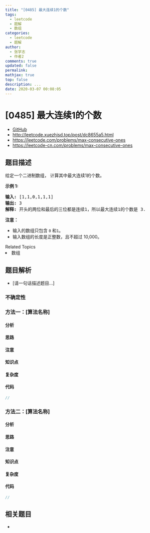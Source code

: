 ```yaml
---
title: "[0485] 最大连续1的个数"
tags:
  - leetcode
  - 题解
  - 数组
categories:
  - leetcode
  - 题解
author:
  - 张学志
  - 作者2
comments: true
updated: false
permalink:
mathjax: true
top: false
description: ...
date: 2020-03-07 00:08:05
---
```



# [0485] 最大连续1的个数
* [GitHub](https://github.com/algoboy101/LeetCodeCrowdsource/tree/master/_posts/QA/%5B0485%5D%20%E6%9C%80%E5%A4%A7%E8%BF%9E%E7%BB%AD1%E7%9A%84%E4%B8%AA%E6%95%B0.md)
* http://leetcode.xuezhisd.top/post/dc8655a5.html
* https://leetcode.com/problems/max-consecutive-ones
* https://leetcode-cn.com/problems/max-consecutive-ones


## 题目描述

<p>给定一个二进制数组， 计算其中最大连续1的个数。</p>

<p><strong>示例 1:</strong></p>

<pre>
<strong>输入:</strong> [1,1,0,1,1,1]
<strong>输出:</strong> 3
<strong>解释:</strong> 开头的两位和最后的三位都是连续1，所以最大连续1的个数是 3.
</pre>

<p><strong>注意：</strong></p>

<ul>
	<li>输入的数组只包含&nbsp;<code>0</code> 和<code>1</code>。</li>
	<li>输入数组的长度是正整数，且不超过 10,000。</li>
</ul>
<div><div>Related Topics</div><div><li>数组</li></div></div>


## 题目解析
* [请一句话描述题目...]

### 不确定性


### 方法一：[算法名称]

#### 分析

#### 思路

#### 注意

#### 知识点

#### 复杂度

#### 代码

```cpp
//
```


### 方法二：[算法名称]

#### 分析

#### 思路

#### 注意

#### 知识点

#### 复杂度

#### 代码

```cpp
//
```


## 相关题目
* 
